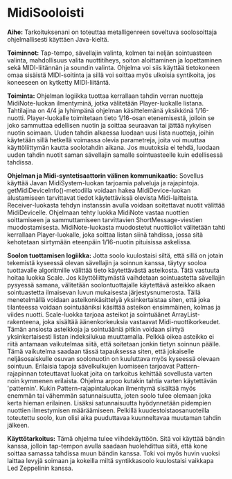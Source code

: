 # MidiSooloisti

**Aihe:** Tarkoituksenani on toteuttaa metalligenreen soveltuva soolosoittaja ohjelmallisesti käyttäen Java-kieltä.

**Toiminnot:** Tap-tempo, sävellajin valinta, kolmen tai neljän sointuasteen valinta, mahdollisuus valita nuottitiheys, soiton aloittaminen ja lopettaminen sekä MIDI-liitännän ja soundin valinta.
Ohjelma voi siis käyttää tietokoneen omaa sisäistä MIDI-soitinta ja sillä voi soittaa myös ulkoisia syntikoita, jos koneeseen on kytketty MIDI-liitäntä.

**Toiminta:** Ohjelman logiikka tuottaa kerrallaan tahdin verran nuotteja MidiNote-luokan ilmentyminä, jotka välitetään Player-luokalle listana. Tahtilajina on 4/4 ja lyhimpänä ohjelman käsittelemänä yksikkönä 1/16-nuotti. Player-luokalle toimitetaan tieto 1/16-osan etenemisestä, jolloin se joko sammuttaa edellisen nuotin ja soittaa seuraavan tai jättää nykyisen nuotin soimaan.
Uuden tahdin alkaessa luodaan uusi lista nuotteja, joihin käytetään sillä hetkellä voimassa olevia parametreja, joita voi muuttaa käyttöliittymän kautta soolotahdin aikana. Jos muutoksia ei tehdä, luodaan uuden tahdin nuotit saman sävellajin samalle sointuasteelle kuin edellisessä tahdissa.

**Ohjelman ja Midi-syntetisaattorin välinen kommunikaatio:** Sovellus käyttää Javan MidiSystem-luokan tarjoamia palveluja ja rajapintoja. getMidiDeviceInfo()-metodilla voidaan hakea MidiDevice-luokan alustamiseen tarvittavat tiedot käytettävissä olevista Midi-laitteista. Receiver-luokasta tehdyn instanssin avulla voidaan soitettavat nuotit välittää MidiDevicelle.
Ohjelmaan tehty luokka MidiNote vastaa nuottien soittamiseen ja sammuttamiseen tarvittavien ShortMessage-viestien muodostamisesta. MidiNote-luokasta muodostetut nuottioliot välitetään tahti kerrallaan Player-luokalle, joka soittaa listan siinä tahdissa, jossa sitä kehotetaan siirtymään eteenpäin 1/16-nuotin pituisissa askelissa.

**Soolon tuottamisen logiikka:** Jotta soolo kuulostaisi siltä, että sillä on jotain tekemistä kyseessä olevan sävellajin ja soinnun kanssa, täytyy sooloa tuottavalle algoritmille välittää tieto käytettävästä asteikosta. Tätä vastuuta hoitaa luokka Scale. Jos käyttöliittymästä vaihdetaan sointuastetta sävellajin pysyessä samana, välitetään soolontuottajalle käytettävä asteikko alkaen sointuastetta ilmaisevan luvun mukaisesta järjestysnumerosta. Tällä menetelmällä voidaan asteikonkäsittelyä yksinkertaistaa siten, että joka tilanteessa voidaan sointuääniksi käsittää asteikon ensimmäinen, kolmas ja viides nuotti. Scale-luokka tarjoaa asteikot ja sointuäänet ArrayList-rakenteena, joka sisältää äänenkorkeuksia vastaavat Midi-nuottikorkeudet. Tämän ansiosta asteikkoja ja sointuääniä pitkin voidaan siirtyä yksinkertaisesti listan indeksilukua muuttamalla. Pelkkä oikea asteikko ei riitä antamaan vaikutelmaa siitä, että soitetaan jonkin tietyn soinnun päälle. Tämä vaikutelma saadaan tässä tapauksessa siten, että jokaiselle neljäsosaiskulle osuvan soolonuotin on kuuluttava myös kyseessä olevaan sointuun. Erilaisia tapoja sävelkulkujen luomiseen tarjoavat Pattern-rajapinnan toteuttavat luokat joita on tarkoitus kehittää sovellusta varten noin kymmenen erilaista. Ohjelma arpoo kutakin tahtia varten käytettävän 'patternin'. Kukin Pattern-rajapintaluokan ilmentymä sisältää myös enemmän tai vähemmän satunnaisuutta, joten soolo tulee olemaan joka kerta hieman erilainen. Lisäksi satunnaisuutta hyödynnetään pidempien nuottien ilmestymisen määräämiseen. Pelkillä kuudestoistaosanuoteilla toteutettu soolo, kun olisi aika puuduttavaa kuunneltavaa muutaman tahdin jälkeen.

**Käyttötarkoitus:** Tämä ohjelma tulee viihdekäyttöön. Sitä voi käyttää bändin kanssa, jolloin tap-tempon avulla saadaan huolehdittua siitä, että kone soittaa samassa tahdissa muun bändin kanssa. Toki voi myös huvin vuoksi laittaa levyjä soimaan ja kokeilla miltä syntikkasoolo kuulostaisi vaikkapa Led Zeppelinin kanssa.


